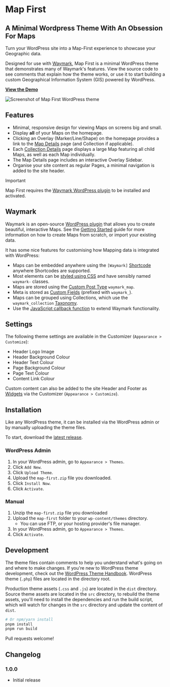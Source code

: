 # Map First

## A Minimal Wordpress Theme With An Obsession For Maps

Turn your WordPress site into a Map-First experience to showcase your Geographic data.

Designed for use with [Waymark](https://github.com/OpenGIS/Waymark), Map First is a minimal WordPress theme that demonstrates many of Waymark's features. View the source code to see comments that explain how the theme works, or use it to start building a custom Geographical Information System (GIS) powered by WordPress.

**[View the Demo](https://www.ogis.app/yosemite/)**

![Screenshot of Map First WordPress theme](https://www.ogis.app/yosemite/wp-content/themes/map-first/screenshot.png)

## Features

-  Minimal, responsive design for viewing Maps on screens big and small.
-  Display **all** of your Maps on the homepage.
-  Clicking an Overlay (Marker/Line/Shape) on the homepage provides a link to the [Map Details](https://www.ogis.app/yosemite/map/half-dome/) page (and Collection if applicable).
-  Each [Collection Details](https://www.ogis.app/yosemite/collection/hikes/) page displays a large Map featuring all child Maps, as well as each Map individually.
-  The Map Details page includes an interactive Overlay Sidebar.
-  Organise your site content as regular Pages, a minimal navigation is added to the site header.

> [!IMPORTANT]
> Map First requires the [Waymark WordPress plugin](https://github.com/OpenGIS/Waymark) to be installed and activated.

## Waymark

Waymark is an open-source [WordPress plugin](https://wordpress.org/plugins/waymark/) that allows you to create beautiful, interactive Maps. See the [Getting Started](https://www.waymark.dev/docs/getting-started/) guide for more information on how to create Maps from scratch, or import your existing data.

It has some nice features for customising how Mapping data is integrated with WordPress:

-  Maps can be embedded anywhere using the `[Waymark]` [Shortcode](https://www.waymark.dev/docs/shortcodes/) anywhere Shortcodes are supported.
-  Most elements can be [styled using CSS](https://www.waymark.dev/docs/styling-with-css-selectors/) and have sensibly named `waymark-` classes.
-  Maps are stored using the [Custom Post Type](https://developer.wordpress.org/plugins/post-types/registering-custom-post-types/) `waymark_map`.
-  Meta is stored as [Custom Fields](https://developer.wordpress.org/plugins/metadata/managing-post-metadata/) (prefixed with `waymark_`).
-  Maps can be grouped using Collections, which use the `waymark_collection` [Taxonomy](https://developer.wordpress.org/plugins/taxonomies/working-with-custom-taxonomies/).
-  Use the [JavaScript callback function](https://www.waymark.dev/docs/callback-function/) to extend Waymark functionality.

## Settings

The following theme settings are available in the Customizer (`Appearance > Customize`):

-  Header Logo Image
-  Header Background Colour
-  Header Text Colour
-  Page Background Colour
-  Page Text Colour
-  Content Link Colour

Custom content can also be added to the site Header and Footer as [Widgets](https://wordpress.org/support/article/wordpress-widgets/) via the Customizer (`Appearance > Customize`).

## Installation

Like any WordPress theme, it can be installed via the WordPress admin or by manually uploading the theme files.

To start, download the [latest release](https://codeload.github.com/morehawes/map-first/zip/refs/heads/master).

### WordPress Admin

1. In your WordPress admin, go to `Appearance > Themes`.
2. Click `Add New`.
3. Click `Upload Theme`.
4. Upload the `map-first.zip` file you downloaded.
5. Click `Install Now`.
6. Click `Activate`.

### Manual

1. Unzip the `map-first.zip` file you downloaded
2. Upload the `map-first` folder to your `wp-content/themes` directory.
   -  You can use FTP, or your hosting provider's file manager.
3. In your WordPress admin, go to `Appearance > Themes`.
4. Click `Activate`.

## Development

The theme files contain comments to help you understand what's going on and where to make changes. If you're new to WordPress theme development, check out the [WordPress Theme Handbook](https://developer.wordpress.org/themes/).
WordPress theme (`.php`) files are located in the directory root.

Production theme assets (`.css` and `.js`) are located in the `dist` directory. Source theme assets are located in the `src` directory, to rebuild the theme assets, you'll need to install the dependencies and run the build script, which will watch for changes in the `src` directory and update the content of `dist`.

```sh
# Or npm/yarn install
pnpm install
pnpm run build
```

Pull requests welcome!

## Changelog

### 1.0.0

-  Initial release

